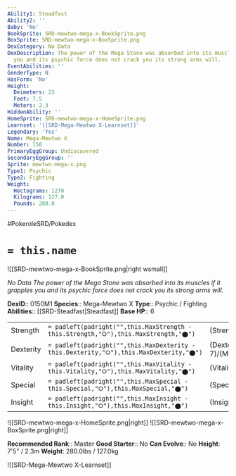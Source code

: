 ```yaml
---
Ability1: Steadfast
Ability2: ''
Baby: 'No'
BookSprite: SRD-mewtwo-mega-x-BookSprite.png
BoxSprite: SRD-mewtwo-mega-x-BoxSprite.png
DexCategory: No Data
DexDescription: The power of the Mega Stone was absorbed into its muscles if it grapples
  you and its psychic force does not crack you its strong arms will.
EventAbilities: ''
GenderType: N
HasForm: 'No'
Height:
  Deimeters: 23
  Feet: 7.5
  Meters: 2.3
HiddenAbility: ''
HomeSprite: SRD-mewtwo-mega-x-HomeSprite.png
Learnset: '[[SRD-Mega-Mewtwo X-Learnset]]'
Legendary: 'Yes'
Name: Mega-Mewtwo X
Number: 150
PrimaryEggGroup: Undiscovered
SecondaryEggGroup: ''
Sprite: mewtwo-mega-x.png
Type1: Psychic
Type2: Fighting
Weight:
  Hectograms: 1270
  Kilograms: 127.0
  Pounds: 280.0
---
```


#PokeroleSRD/Pokedex

# `= this.name`

![[SRD-mewtwo-mega-x-BookSprite.png|right wsmall]]

*No Data*
*The power of the Mega Stone was absorbed into its muscles if it grapples you and its psychic force does not crack you its strong arms will.*

**DexID**:: 0150M1
**Species**:: Mega-Mewtwo X
**Type**:: Psychic / Fighting
**Abilities**:: [[SRD-Steadfast|Steadfast]]
**Base HP**:: 6

|           |                                                                                        |                                          |
| --------- | -------------------------------------------------------------------------------------- | ---------------------------------------- |
| Strength  | `= padleft(padright("",this.MaxStrength - this.Strength,"⭘"),this.MaxStrength,"⬤")`    | (Strength::9)/(MaxStrength::9)   |
| Dexterity | `= padleft(padright("",this.MaxDexterity - this.Dexterity,"⭘"),this.MaxDexterity,"⬤")` | (Dexterity:: 7)/(MaxDexterity::7) |
| Vitality  | `= padleft(padright("",this.MaxVitality - this.Vitality,"⭘"),this.MaxVitality,"⬤")`    | (Vitality::6)/(MaxVitality::6)   |
| Special   | `= padleft(padright("",this.MaxSpecial - this.Special,"⭘"),this.MaxSpecial,"⬤")`       | (Special::7)/(MaxSpecial::7)     |
| Insight   | `= padleft(padright("",this.MaxInsight - this.Insight,"⭘"),this.MaxInsight,"⬤")`       | (Insight::6)/(MaxInsight::6)     |

![[SRD-mewtwo-mega-x-HomeSprite.png|right]]
![[SRD-mewtwo-mega-x-BoxSprite.png|right]]

**Recommended Rank**:: Master
**Good Starter**:: No
**Can Evolve**:: No
**Height**: 7'5" / 2.3m
**Weight**: 280.0lbs / 127.0kg

![[SRD-Mega-Mewtwo X-Learnset]]